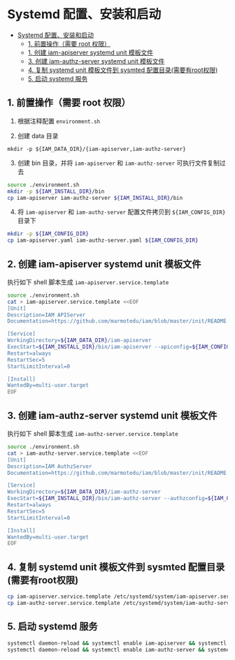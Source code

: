 # Systemd 配置、安装和启动

- [Systemd 配置、安装和启动](#systemd-配置安装和启动)
	- [1. 前置操作（需要 root 权限）](#前置操作需要-root-权限)
	- [1. 创建 iam-apiserver systemd unit 模板文件](#创建-iam-apiserver-systemd-unit-模板文件)
	- [3. 创建 iam-authz-server systemd unit 模板文件](#创建-iam-authz-server-systemd-unit-模板文件)
	- [4. 复制 systemd unit 模板文件到 sysmted 配置目录(需要有root权限)](#复制-systemd-unit-模板文件到-sysmted-配置目录需要有root权限)
	- [5. 启动 systemd 服务](#启动-systemd-服务)

## 1. 前置操作（需要 root 权限）

1. 根据注释配置 `environment.sh`

2. 创建 data 目录 

```
mkdir -p ${IAM_DATA_DIR}/{iam-apiserver,iam-authz-server}
```

3. 创建 bin 目录，并将 `iam-apiserver` 和 `iam-authz-server` 可执行文件复制过去

```bash
source ./environment.sh
mkdir -p ${IAM_INSTALL_DIR}/bin
cp iam-apiserver iam-authz-server ${IAM_INSTALL_DIR}/bin
```

4. 将 `iam-apiserver` 和 `iam-authz-server` 配置文件拷贝到 `${IAM_CONFIG_DIR}` 目录下

```bash
mkdir -p ${IAM_CONFIG_DIR}
cp iam-apiserver.yaml iam-authz-server.yaml ${IAM_CONFIG_DIR}
```

## 2. 创建 iam-apiserver systemd unit 模板文件

执行如下 shell 脚本生成 `iam-apiserver.service.template`

```bash
source ./environment.sh
cat > iam-apiserver.service.template <<EOF
[Unit]
Description=IAM APIServer
Documentation=https://github.com/marmotedu/iam/blob/master/init/README.md

[Service]
WorkingDirectory=${IAM_DATA_DIR}/iam-apiserver
ExecStart=${IAM_INSTALL_DIR}/bin/iam-apiserver --apiconfig=${IAM_CONFIG_DIR}/iam-apiserver.yaml
Restart=always
RestartSec=5
StartLimitInterval=0

[Install]
WantedBy=multi-user.target
EOF
```

## 3. 创建 iam-authz-server systemd unit 模板文件

执行如下 shell 脚本生成 `iam-authz-server.service.template`

```bash
source ./environment.sh
cat > iam-authz-server.service.template <<EOF
[Unit]
Description=IAM AuthzServer
Documentation=https://github.com/marmotedu/iam/blob/master/init/README.md

[Service]
WorkingDirectory=${IAM_DATA_DIR}/iam-authz-server
ExecStart=${IAM_INSTALL_DIR}/bin/iam-authz-server --authzconfig=${IAM_CONFIG_DIR}/iam-authz-server.yaml
Restart=always
RestartSec=5
StartLimitInterval=0

[Install]
WantedBy=multi-user.target
EOF
```

## 4. 复制 systemd unit 模板文件到 sysmted 配置目录(需要有root权限)

```bash
cp iam-apiserver.service.template /etc/systemd/system/iam-apiserver.service
cp iam-authz-server.service.template /etc/systemd/system/iam-authz-server.service
```

## 5. 启动 systemd 服务

```bash
systemctl daemon-reload && systemctl enable iam-apiserver && systemctl restart iam-apiserver
systemctl daemon-reload && systemctl enable iam-authz-server && systemctl restart iam-authz-server
```
